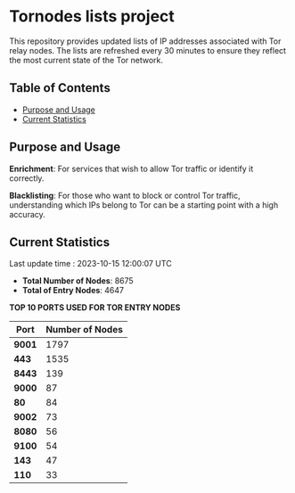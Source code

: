 # Tornodes lists project

This repository provides updated lists of IP addresses associated with Tor relay nodes. The lists are refreshed every 30 minutes to ensure they reflect the most current state of the Tor network.

## Table of Contents

- [Purpose and Usage](#purpose-and-usage)
- [Current Statistics](#current-statistics)


## Purpose and Usage

**Enrichment**: For services that wish to allow Tor traffic or identify it correctly.

**Blacklisting**: For those who want to block or control Tor traffic, understanding which IPs belong to Tor can be a starting point with a high accuracy.

## Current Statistics

Last update time : 2023-10-15 12:00:07 UTC

- **Total Number of Nodes**: 8675
- **Total of Entry Nodes**: 4647

**TOP 10 PORTS USED FOR TOR ENTRY NODES**

| **Port** | **Number of Nodes** |
|------|-----------------|
| **9001**   | 1797  |
| **443**   | 1535  |
| **8443**   | 139  |
| **9000**   | 87  |
| **80**   | 84  |
| **9002**   | 73  |
| **8080**   | 56  |
| **9100**   | 54  |
| **143**   | 47  |
| **110**   | 33  |

